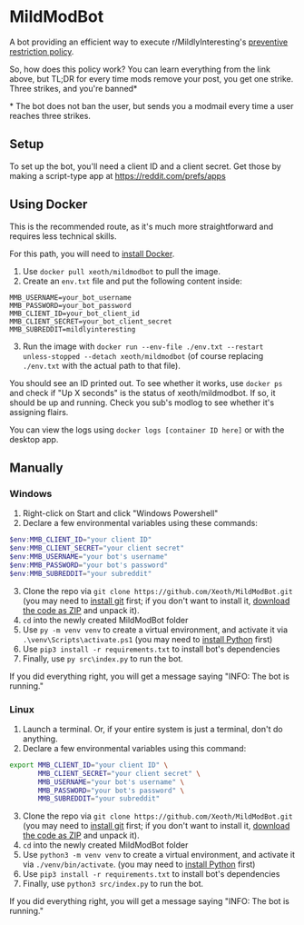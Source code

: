 # MildModBot

A bot providing an efficient way to execute r/MildlyInteresting's [preventive restriction policy](https://www.reddit.com/r/mildlyinteresting/wiki/index#wiki_moderation_policy).

So, how does this policy work? You can learn everything from the link above, but TL;DR for every time mods remove your post, you get one strike. Three strikes, and you're banned\*

\* The bot does not ban the user, but sends you a modmail every time a user reaches three strikes.

## Setup

To set up the bot, you'll need a client ID and a client secret. Get those by making a script-type app at https://reddit.com/prefs/apps

## Using Docker

This is the recommended route, as it's much more straightforward and requires less technical skills.

For this path, you will need to [install Docker](https://www.docker.com/products/docker-desktop).

1. Use `docker pull xeoth/mildmodbot` to pull the image.
2. Create an `env.txt` file and put the following content inside:

```env
MMB_USERNAME=your_bot_username
MMB_PASSWORD=your_bot_password
MMB_CLIENT_ID=your_bot_client_id
MMB_CLIENT_SECRET=your_bot_client_secret
MMB_SUBREDDIT=mildlyinteresting
```

3. Run the image with `docker run --env-file ./env.txt --restart unless-stopped --detach xeoth/mildmodbot` (of course replacing `./env.txt` with the actual path to that file).

You should see an ID printed out. To see whether it works, use `docker ps` and check if "Up X seconds" is the status of xeoth/mildmodbot. If so, it should be up and running. Check you sub's modlog to see whether it's assigning flairs.

You can view the logs using `docker logs [container ID here]` or with the desktop app.

## Manually

### Windows

1. Right-click on Start and click "Windows Powershell"
2. Declare a few environmental variables using these commands:

```powershell
$env:MMB_CLIENT_ID="your client ID"
$env:MMB_CLIENT_SECRET="your client secret"
$env:MMB_USERNAME="your bot's username"
$env:MMB_PASSWORD="your bot's password"
$env:MMB_SUBREDDIT="your subreddit"
```

3. Clone the repo via `git clone https://github.com/Xeoth/MildModBot.git` (you may need to [install git](https://git-scm.com/downloads) first; if you don't want to install it, [download the code as ZIP](https://github.com/Xeoth/MildModBot/archive/master.zip) and unpack it).
4. `cd` into the newly created MildModBot folder
5. Use `py -m venv venv` to create a virtual environment, and activate it via `.\venv\Scripts\activate.ps1` (you may need to [install Python](https://www.python.org/downloads/) first)
6. Use `pip3 install -r requirements.txt` to install bot's dependencies
7. Finally, use `py src\index.py` to run the bot.

If you did everything right, you will get a message saying "INFO: The bot is running."

### Linux

1. Launch a terminal. Or, if your entire system is just a terminal, don't do anything.
2. Declare a few environmental variables using this command:

```sh
export MMB_CLIENT_ID="your client ID" \
       MMB_CLIENT_SECRET="your client secret" \
       MMB_USERNAME="your bot's username" \
       MMB_PASSWORD="your bot's password" \
       MMB_SUBREDDIT="your subreddit"
```
3. Clone the repo via `git clone https://github.com/Xeoth/MildModBot.git` (you may need to [install git](https://git-scm.com/downloads) first; if you don't want to install it, [download the code as ZIP](https://github.com/Xeoth/MildModBot/archive/master.zip) and unpack it).
4. `cd` into the newly created MildModBot folder
5. Use `python3 -m venv venv` to create a virtual environment, and activate it via `./venv/bin/activate`. (you may need to [install Python](https://www.python.org/downloads/) first)
6. Use `pip3 install -r requirements.txt` to install bot's dependencies
7. Finally, use `python3 src/index.py` to run the bot.

If you did everything right, you will get a message saying "INFO: The bot is running."
